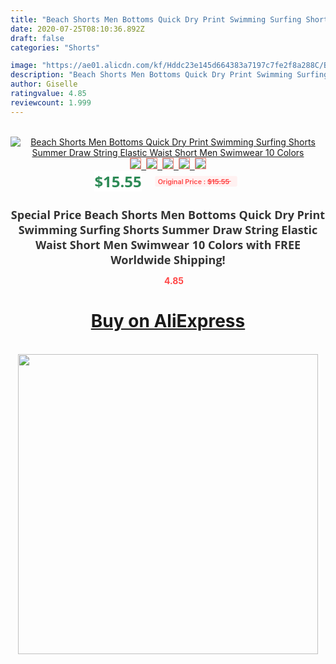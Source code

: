 ```yaml
---
title: "Beach Shorts Men Bottoms Quick Dry Print Swimming Surfing Shorts Summer Draw String Elastic Waist Short Men Swimwear 10 Colors"
date: 2020-07-25T08:10:36.892Z
draft: false
categories: "Shorts"

image: "https://ae01.alicdn.com/kf/Hddc23e145d664383a7197c7fe2f8a288C/Beach-Shorts-Men-Bottoms-Quick-Dry-Print-Swimming-Surfing-Shorts-Summer-Draw-String-Elastic-Waist-Short.jpg"
description: "Beach Shorts Men Bottoms Quick Dry Print Swimming Surfing Shorts Summer Draw String Elastic Waist Short Men Swimwear 10 Colors"
author: Giselle
ratingvalue: 4.85
reviewcount: 1.999
---
```

<br>
<div style="text-align: center;">
<a href="https://s.click.aliexpress.com/e/_9ijF25" target="_blank" rel="nofollow noopener noreferrer"><img alt="Beach Shorts Men Bottoms Quick Dry Print Swimming Surfing Shorts Summer Draw String Elastic Waist Short Men Swimwear 10 Colors" class="magnifier-image" src="https://ae01.alicdn.com/kf/Hddc23e145d664383a7197c7fe2f8a288C/Beach-Shorts-Men-Bottoms-Quick-Dry-Print-Swimming-Surfing-Shorts-Summer-Draw-String-Elastic-Waist-Short.jpg_640x640.jpg">
<br>
<img style="border:1px solid salmon" src="https://ae01.alicdn.com/kf/Hddc23e145d664383a7197c7fe2f8a288C/Beach-Shorts-Men-Bottoms-Quick-Dry-Print-Swimming-Surfing-Shorts-Summer-Draw-String-Elastic-Waist-Short.jpg_120x120.jpg">&nbsp;&nbsp;<img style="border:1px solid salmon" src="https://ae01.alicdn.com/kf/H8caa697bb5064fc084beb5c83e2629d0S/Beach-Shorts-Men-Bottoms-Quick-Dry-Print-Swimming-Surfing-Shorts-Summer-Draw-String-Elastic-Waist-Short.jpg_120x120.jpg">&nbsp;&nbsp;<img style="border:1px solid salmon" src="https://ae01.alicdn.com/kf/Hd39f6b1602e3423587fcc11eeed57c54k/Beach-Shorts-Men-Bottoms-Quick-Dry-Print-Swimming-Surfing-Shorts-Summer-Draw-String-Elastic-Waist-Short.jpg_120x120.jpg">&nbsp;&nbsp;<img style="border:1px solid salmon" src="https://ae01.alicdn.com/kf/H51497bf1bd8646f2a8040c02907ac7c1A/Beach-Shorts-Men-Bottoms-Quick-Dry-Print-Swimming-Surfing-Shorts-Summer-Draw-String-Elastic-Waist-Short.jpg_120x120.jpg">&nbsp;&nbsp;<img style="border:1px solid salmon" src="https://ae01.alicdn.com/kf/Hc0d3cb3625074915ab6a558118dd4c34v/Beach-Shorts-Men-Bottoms-Quick-Dry-Print-Swimming-Surfing-Shorts-Summer-Draw-String-Elastic-Waist-Short.jpg_120x120.jpg"></a></div><br0>
<div style="text-align: center;"><span style="background-color: white; border: 0px; box-sizing: border-box; color: seagreen; display: inline-block; font-family: &quot;open sans&quot; , &quot;arial&quot; , &quot;helvetica&quot; , sans-serif , &quot;heiti&quot;; font-size: 24px; font-stretch: inherit; font-weight: 700; line-height: inherit; margin: 0px 10px 0px 0px; padding: 0px; vertical-align: middle;">$15.55 </span>
<span style="background: rgb(255 , 241 , 241); border-radius: 3px; border: 0px; box-sizing: border-box; color: #ff4747; display: inline-block; font-family: inherit; font-size: 12px; font-stretch: inherit; font-style: inherit; font-variant: inherit; font-weight: 600; line-height: inherit; margin: 0px; padding: 2px 5px; transform: scale(0.9); vertical-align: middle;">Original Price : <b style="text-decoration: line-through;">$15.55 </b> &nbsp;&nbsp;</span></div>
<h1 style="color: #333333; display: inline-block; font-family: &quot;open sans&quot; , &quot;arial&quot; , &quot;helvetica&quot; , sans-serif , &quot;heiti&quot;; font-size: 18px; font-stretch: inherit; font-weight: 700; text-align: center;">Special Price Beach Shorts Men Bottoms Quick Dry Print Swimming Surfing Shorts Summer Draw String Elastic Waist Short Men Swimwear 10 Colors with FREE Worldwide Shipping!</h1>
<div style="color: #ff4747; text-align: center;">
<img src="https://4.bp.blogspot.com/-M0ZcTcb-5uY/XleCXlxnR4I/AAAAAAAAAEc/OrjgMkXV1oMQFaCRZj5HQwOCBcu3w1FegCPcBGAYYCw/s1600/star.png" style="height: 15px;">&nbsp;<b>4.85</b></div>
<div class="button_cont" align="center"><a class="buynow_a" href="https://s.click.aliexpress.com/e/_9ijF25" target="_blank" rel="nofollow noopener noreferrer"><H1>Buy on AliExpress</H1></a></div><br>
<div class="separator" style="clear: both; text-align: center;">
<img src="https://lh3.googleusercontent.com/-pTy5HemUv9M/XlePHvY0dAI/AAAAAAAAAE4/0nX5iRUoIWY8eMW9Dpxeirr157OZliDIgCLcBGAsYHQ/s1600/badge.gif" width="480">
</div>
